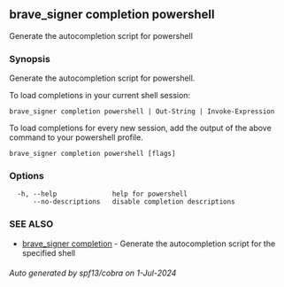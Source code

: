 ## brave_signer completion powershell

Generate the autocompletion script for powershell

### Synopsis

Generate the autocompletion script for powershell.

To load completions in your current shell session:

	brave_signer completion powershell | Out-String | Invoke-Expression

To load completions for every new session, add the output of the above command
to your powershell profile.


```
brave_signer completion powershell [flags]
```

### Options

```
  -h, --help              help for powershell
      --no-descriptions   disable completion descriptions
```

### SEE ALSO

* [brave_signer completion](brave_signer_completion.md)	 - Generate the autocompletion script for the specified shell

###### Auto generated by spf13/cobra on 1-Jul-2024
